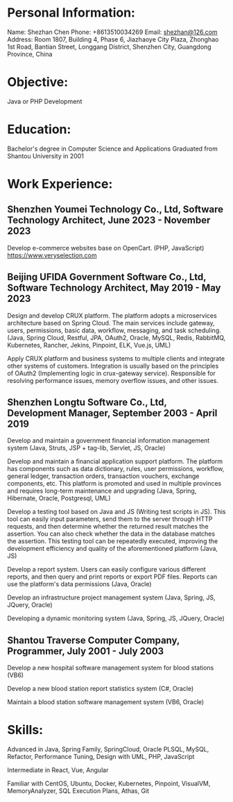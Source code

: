 # Personal Information:
Name: Shezhan Chen
Phone: +8613510034269
Email: shezhan@126.com
Address: Room 1807, Building 4, Phase 6, Jiazhaoye City Plaza, Zhonghao 1st Road, Bantian Street, Longgang District, Shenzhen City, Guangdong Province, China

# Objective: 
Java or PHP Development

# Education:
Bachelor's degree in Computer Science and Applications
Graduated from Shantou University in 2001

# Work Experience:
## Shenzhen Youmei Technology Co., Ltd, Software Technology Architect, June 2023 - November 2023

Develop e-commerce websites base on OpenCart.  (PHP, JavaScript)  https://www.veryselection.com


## Beijing UFIDA Government Software Co., Ltd, Software Technology Architect, May 2019 - May 2023

Design and develop CRUX platform. The platform adopts a microservices architecture based on Spring Cloud. The main services include gateway, users, permissions, basic data, workflow, messaging, and task scheduling. (Java, Spring Cloud, Restful, JPA, OAuth2, Oracle, MySQL, Redis, RabbitMQ, Kubernetes, Rancher, Jekins, Pinpoint, ELK, Vue.js, UML)

Apply CRUX platform and business systems to multiple clients and integrate other systems of customers. Integration is usually based on the principles of OAuth2 (Implementing logic in crux-gateway service). Responsible for resolving performance issues, memory overflow issues, and other issues. 


## Shenzhen Longtu Software Co., Ltd, Development Manager, September 2003 - April 2019

Develop and maintain a government financial information management system (Java, Struts, JSP + tag-lib, Servlet, JS, Oracle)

Develop and maintain a financial application support platform. The platform has components such as data dictionary, rules, user permissions, workflow, general ledger, transaction orders, transaction vouchers, exchange components, etc. This platform is promoted and used in multiple provinces and requires long-term maintenance and upgrading (Java, Spring, Hibernate, Oracle, Postgresql, UML)

Develop a testing tool based on Java and JS (Writing test scripts in JS). This tool can easily input parameters, send them to the server through HTTP requests, and then determine whether the returned result matches the assertion. You can also check whether the data in the database matches the assertion.  This testing tool can be repeatedly executed, improving the development efficiency and quality of the aforementioned platform (Java, JS)

Develop a report system. Users can easily configure various different reports, and then query and print reports or export PDF files. Reports can use the platform's data permissions (Java, Oracle)

Develop an infrastructure project management system (Java, Spring, JS, JQuery, Oracle)

Developing a dynamic monitoring system (Java, Spring, JS, JQuery, Oracle)


## Shantou Traverse Computer Company, Programmer, July 2001 - July 2003

Develop a new hospital software management system for blood stations (VB6)

Develop a new blood station report statistics system (C#, Oracle)

Maintain a blood station software management system (VB6, Oracle)



# Skills:

Advanced in Java, Spring Family, SpringCloud, Oracle PLSQL, MySQL, Refactor, Performance Tuning, Design with UML, PHP, JavaScript

Intermediate in React, Vue, Angular

Familiar with CentOS, Ubuntu, Docker, Kubernetes, Pinpoint, VisualVM, MemoryAnalyzer, SQL Execution Plans, Athas, Git


